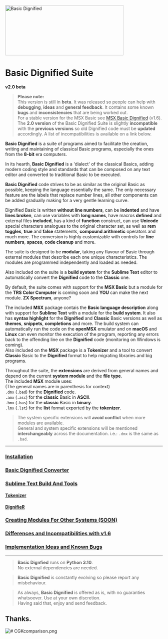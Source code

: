 <img src="https://github.com/farique1/basic-dignified/blob/main/Images/BasicDignifiedSuite_Logo-160.png" alt="Basic Dignified" width="378" height="160">    # Basic Dignified Suite  **v2.0 beta**    >  **Please note:**  >  This version is still in **beta**. It was released so people can help with **debugging**, **ideas** and **general feedback**. It contains some known **bugs** and **inconsistencies** that are being worked out.  >  For a stable version for the MSX Basic see [MSX Basic Dignified](https://github.com/farique1/msx-basic-dignified) (v1.6).  > The **2.0 version** of the Basic Dignified Suite is slightly **incompatible** with the **previous versions** so old Dignified code must be **updated** accordingly. A list of incompatibilities is available on a link below.    **Basic Dignified** is a suite of programs aimed to facilitate the creation, writing and maintaining of classical Basic programs, especially the ones from the **8-bit** era computers.    In its hearth, **Basic Dignified** is a 'dialect' of the classical Basics, adding modern coding style and standards that can be composed on any text editor and converted to traditional Basic to be executed.    **Basic Dignified** code strives to be as similar as the original Basic as possible, keeping the language essentially the same. The only necessary feature are the labels that replace number lines, all other components can be added gradually making for a very gentle learning curve.    Dignified Basic is written **without line numbers**, can be **indented**  and have **lines broken**, can use variables with **long names**, have macros **defined** and external files **included**, has a kind of **function** construct, can use **Unicode** special characters analogues to the original character set, as well as **rem toggles**, **true** and **false** statements, **compound arithmetic** operators and much more.  The conversion is highly customizable with controls for **line numbers**, **spaces**, **code cleanup** and more.    The suite is designed to be **modular**, taking any flavour of Basic through external modules that describe each one unique characteristics. The modules are programmed independently and loaded as needed.     Also included on the suite is a **build system** for the **Sublime Text** editor to automatically convert the **Dignified** code to the **Classic** one.    By default, the suite comes with support for the **MSX Basic** but a module for the **TRS Color Computer** is coming soon and **YOU** can make the next module. **ZX Spectrum**, anyone?    The included **MSX** package contais the **Basic language description** along with support for **Sublime Text** with a module for the **build system**. It also has **syntax highlight** for the **Dignified** and **Classic** Basic versions as well as **themes**, **snippets**, **completions** and more. The build system can automatically run the code on the **openMSX** emulator and on **macOS** and **Linux** can even monitor the execution of the program, reporting any errors back to the offending line on the **Dignified** code (monitoring on Windows is coming).  Also included on the **MSX** package is a **Tokenizer** and a tool to convert **Classic** Basic to the **Dignified** format to help migrating libraries and big programs.    Throughout the suite, the **extensions** are derived from general names and depend on the current **system module** and the **file type**.  The included **MSX** module uses:  (The general names are in parenthesis for context)  `.dmx` (`.bad`) for the **Dignified** code.  `.amx` (`.asc`) for the **classic** Basic in **ASCII**.  `.bmx` (`.bas`) for the **classic** Basic in **binary**.  `.lmx` (`.lst`) for the **list** format exported by the **tokenizer**.    > The  system specific extensions will **avoid conflict** when more modules are available.  > General and system specific extensions will be mentioned **interchangeably** across the documentation. i.e.: `.dmx` is the same as `.bad`.    ---  ### [Installation](https://github.com/farique1/basic-dignified/blob/master/Documentation/INSTALLATION.md)    ### [Basic Dignified Converter](https://github.com/farique1/basic-dignified/blob/master/Documentation/BASIC_DIGNIFIED.md)    ### [Sublime Text Build And Tools](https://github.com/farique1/basic-dignified/blob/master/Documentation/SUBLIME_TOOLS.md)    #### [Tokenizer](https://github.com/farique1/basic-dignified/blob/master/Documentation/TOKENIZER.md)    #### [DignifieR](https://github.com/farique1/basic-dignified/blob/master/Documentation/DIGNIFIER.md)    ### [Creating Modules For Other Systems (SOON)](https://github.com/farique1/basic-dignified/blob/master/Documentation/NEW_MODULES.md)    ### [ Differences and Incompatibilities with v1.6](https://github.com/farique1/basic-dignified/blob/master/Documentation/DIFFERENCES.md)    ### [Implementation Ideas and Known Bugs](https://github.com/farique1/basic-dignified/blob/master/Documentation/IMPLEMENTATIONS.md)  ---    > **Basic Dignfied** runs on **Python 3.10**.  > No external dependencies are needed.    >**Basic Dignified** is constantly evolving so please report any misbehaviour.    > As always, **Basic Dignified** is offered as is, with no guaranties whatsoever. Use at your own discretion.  Having said that, enjoy and send feedback.    Thanks.  ---   ![# CGKcomparison.png](https://github.com/farique1/basic-dignified/blob/main/Images/CGKcomparison.png)   